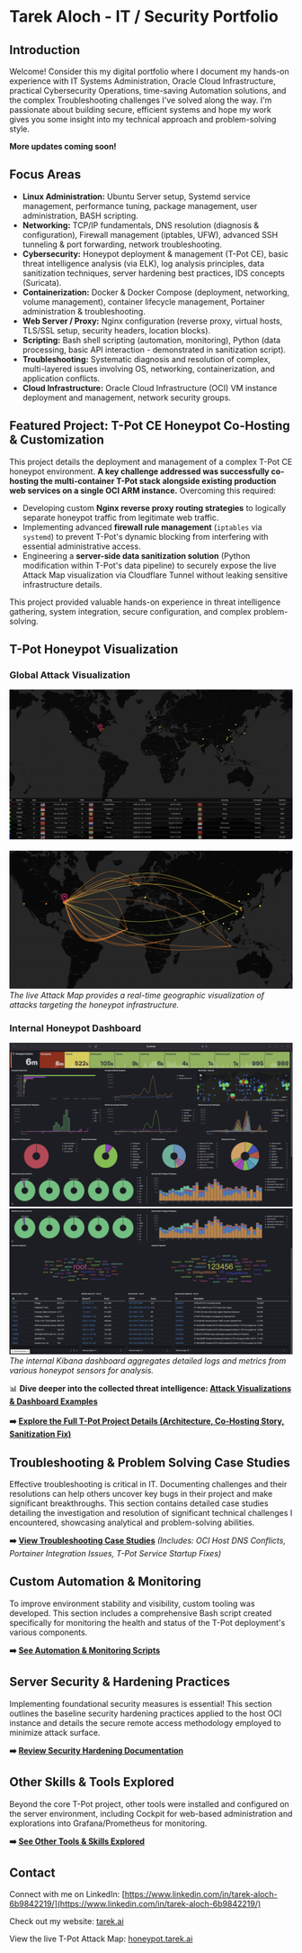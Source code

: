 # Tarek Aloch - IT / Security Portfolio

## Introduction


Welcome! Consider this my digital portfolio where I document my hands-on experience with IT Systems Administration, Oracle Cloud Infrastructure, practical Cybersecurity Operations, time-saving Automation solutions, and the complex Troubleshooting challenges I've solved along the way. I'm passionate about building secure, efficient systems and hope my work gives you some insight into my technical approach and problem-solving style.

**More updates coming soon!** 

## Focus Areas 

*   **Linux Administration:** Ubuntu Server setup, Systemd service management, performance tuning, package management, user administration, BASH scripting.
*   **Networking:** TCP/IP fundamentals, DNS resolution (diagnosis & configuration), Firewall management (iptables, UFW), advanced SSH tunneling & port forwarding, network troubleshooting.
*   **Cybersecurity:** Honeypot deployment & management (T-Pot CE), basic threat intelligence analysis (via ELK), log analysis principles, data sanitization techniques, server hardening best practices, IDS concepts (Suricata).
*   **Containerization:** Docker & Docker Compose (deployment, networking, volume management), container lifecycle management, Portainer administration & troubleshooting.
*   **Web Server / Proxy:** Nginx configuration (reverse proxy, virtual hosts, TLS/SSL setup, security headers, location blocks).
*   **Scripting:** Bash shell scripting (automation, monitoring), Python (data processing, basic API interaction - demonstrated in sanitization script).
*   **Troubleshooting:** Systematic diagnosis and resolution of complex, multi-layered issues involving OS, networking, containerization, and application conflicts.
*   **Cloud Infrastructure:** Oracle Cloud Infrastructure (OCI) VM instance deployment and management, network security groups.

## Featured Project: T-Pot CE Honeypot Co-Hosting & Customization

This project details the deployment and management of a complex T-Pot CE honeypot environment. **A key challenge addressed was successfully co-hosting the multi-container T-Pot stack alongside existing production web services on a single OCI ARM instance.** Overcoming this required:

*   Developing custom **Nginx reverse proxy routing strategies** to logically separate honeypot traffic from legitimate web traffic.
*   Implementing advanced **firewall rule management** (`iptables` via `systemd`) to prevent T-Pot's dynamic blocking from interfering with essential administrative access.
*   Engineering a **server-side data sanitization solution** (Python modification within T-Pot's data pipeline) to securely expose the live Attack Map visualization via Cloudflare Tunnel without leaking sensitive infrastructure details.

This project provided valuable hands-on experience in threat intelligence gathering, system integration, secure configuration, and complex problem-solving.

## T-Pot Honeypot Visualization

### Global Attack Visualization
![T-Pot Attack Map showing global attack origins](./assets/attack_map.png)
\
\
![T-Pot Attack Map in action, showing attack details](./assets/attack_map_in_action.png)
*The live Attack Map provides a real-time geographic visualization of attacks targeting the honeypot infrastructure.*

### Internal Honeypot Dashboard
![Top section of Kibana dashboard showing event summaries and metrics](./assets/kibana_top.jpeg)
![Bottom section of Kibana dashboard showing detailed logs and attacker details](./assets/kibana_bottom.jpeg)
*The internal Kibana dashboard aggregates detailed logs and metrics from various honeypot sensors for analysis.*


📊 **Dive deeper into the collected threat intelligence: [Attack Visualizations & Dashboard Examples](./Honeypot_Project_T-Pot_CE/5_Dashboard_Examples/)**
\
\
**➡️ [Explore the Full T-Pot Project Details (Architecture, Co-Hosting Story, Sanitization Fix)](./Honeypot_Project_T-Pot_CE/)**

## Troubleshooting & Problem Solving Case Studies

Effective troubleshooting is critical in IT. Documenting challenges and their resolutions can help others uncover key bugs in their project and make significant breakthroughs. This section contains detailed case studies detailing the investigation and resolution of significant technical challenges I encountered, showcasing analytical and problem-solving abilities.

**➡️ [View Troubleshooting Case Studies](./Troubleshooting_Case_Studies/)**
*(Includes: OCI Host DNS Conflicts, Portainer Integration Issues, T-Pot Service Startup Fixes)*

## Custom Automation & Monitoring

To improve environment stability and visibility, custom tooling was developed. This section includes a comprehensive Bash script created specifically for monitoring the health and status of the T-Pot deployment's various components.

**➡️ [See Automation & Monitoring Scripts](./Custom_Automation_And_Monitoring/)**

## Server Security & Hardening Practices

Implementing foundational security measures is essential! This section outlines the baseline security hardening practices applied to the host OCI instance and details the secure remote access methodology employed to minimize attack surface.

**➡️ [Review Security Hardening Documentation](./Server_Security_Hardening/)**

## Other Skills & Tools Explored

Beyond the core T-Pot project, other tools were installed and configured on the server environment, including Cockpit for web-based administration and explorations into Grafana/Prometheus for monitoring.

**➡️ [See Other Tools & Skills Explored](./Other_Skills_And_Tools_Explored/)**

## Contact

Connect with me on LinkedIn: [https://www.linkedin.com/in/tarek-aloch-6b9842219/](https://www.linkedin.com/in/tarek-aloch-6b9842219/)

Check out my website: [tarek.ai](https://tarek.ai)

View the live T-Pot Attack Map: [honeypot.tarek.ai](https://honeypot.tarek.ai)


